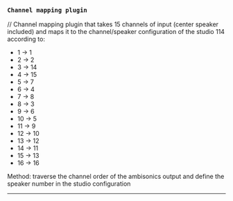 
### `Channel mapping plugin` 
//
Channel mapping plugin that takes 15 channels of input (center speaker included)
and maps it to the channel/speaker configuration of the studio 114 according to:

* 1 -> 1 
* 2 -> 2 
* 3 -> 14 
* 4 -> 15 
* 5 -> 7 
* 6 -> 4 
* 7 -> 8 
* 8 -> 3 
* 9 -> 6 
* 10 -> 5 
* 11 -> 9
* 12 -> 10
* 13 -> 12
* 14 -> 11
* 15 -> 13
* 16 -> 16

Method: traverse the channel order of the ambisonics output and define the speaker
number in the studio configuration

---

